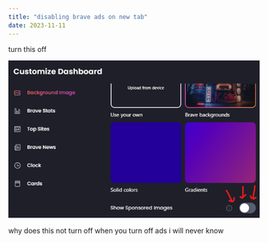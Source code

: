 ```yaml
---
title: "disabling brave ads on new tab"
date: 2023-11-11
---
```


turn this off

![screenshot of the background menu](/assets/Screenshot%202023-11-11%20211026.png)

why does this not turn off when you turn off ads i will never know